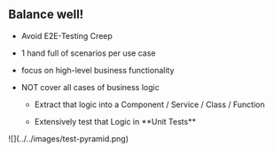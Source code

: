 ## Balance well! 

<div class="horizontal-2">
    <div>
        <ul>
            <li><p>Avoid E2E-Testing Creep</p></li>
            <li><p>1 hand full of scenarios per use case</p></li>
            <li><p>focus on high-level business functionality</p></li>
            <li><p>NOT cover all cases of business logic</p>
                <ul>
                <li><p>Extract that logic into a Component / Service / Class / Function</p></li>
                <li><p>Extensively test that Logic in **Unit Tests**</p></li>
                </ul>
            </li>
        </ul>    
    </div>
    <div>
      ![](../../images/test-pyramid.png)
    </div>
</div>
